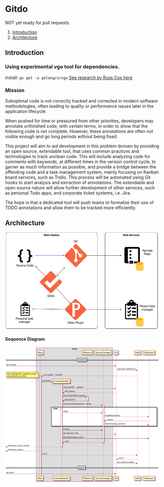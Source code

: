 # Gitdo

NOT yet ready for pull requests.

1. [Introduction](#introduction)
2. [Architecture](#architecture)

## Introduction
### Using experimental vgo tool for dependencies.
install: `go get -u golang/x/vgo`
[See research by Russ Cox here](https://research.swtch.com/vgo)

### Mission
Suboptimal code is not correctly tracked and corrected in modern software methodologies, often leading to quality or performance issues later in the application lifecycle.

When pushed for time or pressured from other priorities, developers may annotate unfinished code, with certain terms, in order to show that the following code is not complete. However, these annotations are often not visible enough and go long periods without being fixed.

This project will aim to aid development in this problem domain by providing an open source, extendable tool, that uses common practices and technologies to track unclean code. This will include analyzing code for comments with keywords, at different times in the version control cycle, to garner as much information as possible, and provide a bridge between the offending code and a task management system, mainly focusing on Kanban board services, such as Trello. This process will be automated using Git hooks to start analysis and extraction of annotations. The extendable and open source nature will allow further development of other services, such as personal Todo apps, and corporate ticket systems, i.e. Jira.

The hope is that a dedicated tool will push teams to formalise their use of TODO annotations and allow them to be tracked more efficiently.

## Architecture
![Loose architecture design](./docs/images/GitdoNapkin.png)
#### Sequence Diagram
![Sequence Diagram](./docs/images/SequenceDiagram.png)

